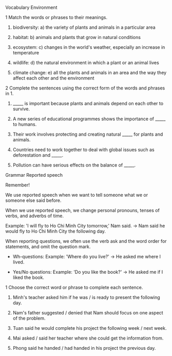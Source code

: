 Vocabulary
Environment

1 Match the words or phrases to their meanings.

1. biodiversity: a) the variety of plants and animals in a particular area

2. habitat: b) animals and plants that grow in natural conditions

3. ecosystem: c) changes in the world's weather, especially an increase in temperature

4. wildlife: d) the natural environment in which a plant or an animal lives

5. climate change: e) all the plants and animals in an area and the way they affect each other and the environment

2 Complete the sentences using the correct form of the words and phrases in 1.

1. _____ is important because plants and animals depend on each other to survive.

2. A new series of educational programmes shows the importance of _____ to humans.

3. Their work involves protecting and creating natural _____ for plants and animals.

4. Countries need to work together to deal with global issues such as deforestation and _____.

5. Pollution can have serious effects on the balance of _____.

Grammar
Reported speech

Remember!

We use reported speech when we want to tell someone what we or someone else said before.

When we use reported speech, we change personal pronouns, tenses of verbs, and adverbs of time.

Example:
'I will fly to Ho Chi Minh City tomorrow,' Nam said.
→ Nam said he would fly to Ho Chi Minh City the following day.

When reporting questions, we often use the verb ask and the word order for statements, and omit the question mark.

- Wh-questions:
Example:
'Where do you live?'
→ He asked me where I lived.

- Yes/No questions:
Example:
'Do you like the book?'
→ He asked me if I liked the book.

1 Choose the correct word or phrase to complete each sentence.

1. Minh's teacher asked him if he was / is ready to present the following day.

2. Nam's father suggested / denied that Nam should focus on one aspect of the problem.

3. Tuan said he would complete his project the following week / next week.

4. Mai asked / said her teacher where she could get the information from.

5. Phong said he handed / had handed in his project the previous day.
